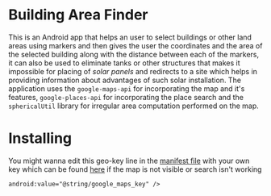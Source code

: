 # Building Area Finder
This is an Android app that helps an user to select buildings or other land areas using markers and then gives the user the coordinates and the area of the selected building along with the distance between each of the markers, it can also be used to eliminate tanks or other structures that makes it impossible for placing of *solar panels* and redirects to a site which helps in providing information about advantages of such solar installation. The application uses the `google-maps-api` for incorporating the map and it's features, `google-places-api` for incorporating the place search and the `sphericalUtil` library for irregular area computation performed on the map.

# Installing

You might wanna edit this geo-key line in the [manifest file](https://github.com/nobodyme/Buildingareafinder/blob/master/app/src/main/AndroidManifest.xml) with your own key which can be found [here](https://developers.google.com/maps/documentation/android-api/signup) if the map is not visible or search isn't working

`android:value="@string/google_maps_key" />`

